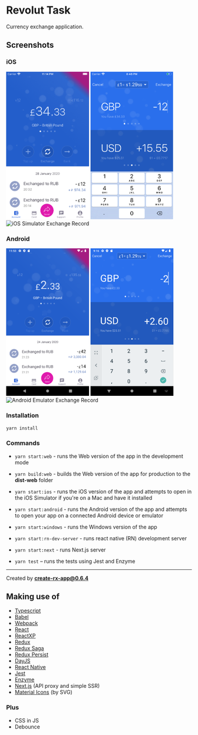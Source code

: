 # Revolut Task

Currency exchange application.

## Screenshots

### iOS

<div class="center">
  <img src="screenshots/Simulator_Screen_Shot_-_iPhone_8_-_2020-01-28_at_23.14.23.png" height="400" alt="iOS Simulator Account Screenshot" title="iOS iPhone 8 Simulator Account Screen"/>
  <img src="screenshots/Simulator_Screen_Shot_-_iPhone_8_-_2020-01-29_at_20.48.42.png" height="400" alt="iOS Simulator Exchange Screenshot" title="iOS iPhone 8 Simulator Exchange Screen"/>
  <img src="records/RevolutTaskExchangeFlowiOS.gif" height="400" alt="iOS Simulator Exchange Record" title="iOS Simulator Exchange Record" />
</div>

### Android

<div class="center">
  <img src="screenshots/Screenshot_1580244836.png" height="400" alt="Android Emulator Account Screenshot" title="Android Pixel 2 Emulator Account Screen"/>
  <img src="screenshots/Screenshot_1580321764.png" height="400" alt="Android Emulator Exchange Screenshot" title="Android Pixel 2 Emulator Exchange Screen"/>
  <img src="records/RevolutTaskExchangeFlowAndroid.gif" height="400" alt="Android Emulator Exchange Record" title="Android Emulator Exchange Record" />
</div>

### Installation

```shell
yarn install
```

### Commands

- `yarn start:web` - runs the Web version of the app in the development mode
- `yarn build:web` - builds the Web version of the app for production to the **dist-web** folder
- `yarn start:ios` - runs the iOS version of the app and attempts to open in the iOS Simulator if you're on a Mac and have it installed
- `yarn start:android` - runs the Android version of the app and attempts to open your app on a connected Android device or emulator
- `yarn start:windows` - runs the Windows version of the app
- `yarn start:rn-dev-server` - runs react native (RN) development server
- `yarn start:next` - runs Next.js server

- `yarn test` – runs the tests using Jest and Enzyme

---

Created by **create-rx-app@0.6.4**

## Making use of

- [Typescript](https://www.typescriptlang.org/)
- [Babel](https://babeljs.io/)
- [Webpack](https://webpack.js.org/)
- [React](https://reactjs.org/)
- [ReactXP](https://microsoft.github.io/reactxp/)
- [Redux](https://redux.js.org/)
- [Redux Saga](https://redux-saga.js.org/)
- [Redux Persist](https://github.com/rt2zz/redux-persist)
- [DayJS](https://day.js.org/)
- [React Native](https://reactnative.dev/)
- [Jest](https://jestjs.io/)
- [Enzyme](https://enzymejs.github.io/enzyme/)
- [Next.js](https://nextjs.org/) (API proxy and simple SSR)
- [Material Icons](https://material.io/resources/icons/) (by SVG)

### Plus

- CSS in JS
- Debounce